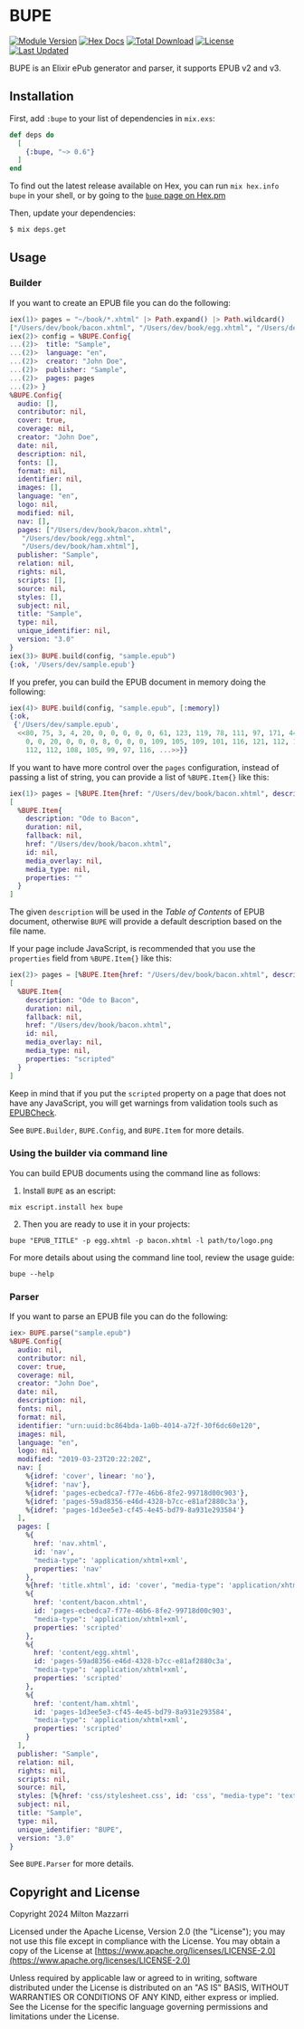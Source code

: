 # BUPE

[![Module Version](https://img.shields.io/hexpm/v/bupe.svg)](https://hex.pm/packages/bupe)
[![Hex Docs](https://img.shields.io/badge/hex-docs-lightgreen.svg)](https://hexdocs.pm/bupe/)
[![Total Download](https://img.shields.io/hexpm/dt/bupe.svg)](https://hex.pm/packages/bupe)
[![License](https://img.shields.io/hexpm/l/bupe.svg)](https://github.com/milmazz/bupe/blob/master/LICENSE)
[![Last Updated](https://img.shields.io/github/last-commit/milmazz/bupe.svg)](https://github.com/milmazz/bupe/commits/master)

BUPE is an Elixir ePub generator and parser, it supports EPUB v2 and v3.

## Installation

First, add `:bupe` to your list of dependencies in `mix.exs`:

```elixir
def deps do
  [
    {:bupe, "~> 0.6"}
  ]
end
```

To find out the latest release available on Hex, you can run `mix hex.info bupe` in your shell, or by going to the
[`bupe` page on Hex.pm](https://hex.pm/packages/bupe)

Then, update your dependencies:

```sh-session
$ mix deps.get
```

## Usage

### Builder

If you want to create an EPUB file you can do the following:

```elixir
iex(1)> pages = "~/book/*.xhtml" |> Path.expand() |> Path.wildcard()
["/Users/dev/book/bacon.xhtml", "/Users/dev/book/egg.xhtml", "/Users/dev/book/ham.xhtml"]
iex(2)> config = %BUPE.Config{
...(2)>  title: "Sample",
...(2)>  language: "en",
...(2)>  creator: "John Doe",
...(2)>  publisher: "Sample",
...(2)>  pages: pages
...(2)> }
%BUPE.Config{
  audio: [],
  contributor: nil,
  cover: true,
  coverage: nil,
  creator: "John Doe",
  date: nil,
  description: nil,
  fonts: [],
  format: nil,
  identifier: nil,
  images: [],
  language: "en",
  logo: nil,
  modified: nil,
  nav: [],
  pages: ["/Users/dev/book/bacon.xhtml",
   "/Users/dev/book/egg.xhtml",
   "/Users/dev/book/ham.xhtml"],
  publisher: "Sample",
  relation: nil,
  rights: nil,
  scripts: [],
  source: nil,
  styles: [],
  subject: nil,
  title: "Sample",
  type: nil,
  unique_identifier: nil,
  version: "3.0"
}
iex(3)> BUPE.build(config, "sample.epub")
{:ok, '/Users/dev/sample.epub'}
```

If you prefer, you can build the EPUB document in memory doing the following:

```elixir
iex(4)> BUPE.build(config, "sample.epub", [:memory])
{:ok,
 {'/Users/dev/sample.epub',
  <<80, 75, 3, 4, 20, 0, 0, 0, 0, 0, 61, 123, 119, 78, 111, 97, 171, 44, 20, 0,
    0, 0, 20, 0, 0, 0, 8, 0, 0, 0, 109, 105, 109, 101, 116, 121, 112, 101, 97,
    112, 112, 108, 105, 99, 97, 116, ...>>}}
```

If you want to have more control over the `pages` configuration, instead of
passing a list of string, you can provide a list of `%BUPE.Item{}` like this:

```elixir
iex(1)> pages = [%BUPE.Item{href: "/Users/dev/book/bacon.xhtml", description: "Ode to Bacon"}]
[
  %BUPE.Item{
    description: "Ode to Bacon",
    duration: nil,
    fallback: nil,
    href: "/Users/dev/book/bacon.xhtml",
    id: nil,
    media_overlay: nil,
    media_type: nil,
    properties: ""
  }
]
```

The given `description` will be used in the _Table of Contents_ of EPUB
document, otherwise `BUPE` will provide a default description based on the file
name.

If your page include JavaScript, is recommended that you use the `properties`
field from `%BUPE.Item{}` like this:

```elixir
iex(2)> pages = [%BUPE.Item{href: "/Users/dev/book/bacon.xhtml", description: "Ode to Bacon", properties: "scripted"}]
[
  %BUPE.Item{
    description: "Ode to Bacon",
    duration: nil,
    fallback: nil,
    href: "/Users/dev/book/bacon.xhtml",
    id: nil,
    media_overlay: nil,
    media_type: nil,
    properties: "scripted"
  }
]
```

Keep in mind that if you put the `scripted` property on a page that does not
have any JavaScript, you will get warnings from validation tools such as
[EPUBCheck][epubcheck].

See `BUPE.Builder`, `BUPE.Config`, and `BUPE.Item` for more details.

### Using the builder via command line

You can build EPUB documents using the command line as follows:

1. Install `BUPE` as an escript:

```console
mix escript.install hex bupe
```

2. Then you are ready to use it in your projects:

```console
bupe "EPUB_TITLE" -p egg.xhtml -p bacon.xhtml -l path/to/logo.png
```

For more details about using the command line tool, review the usage guide:

```console
bupe --help
```

### Parser

If you want to parse an EPUB file you can do the following:

```elixir
iex> BUPE.parse("sample.epub")
%BUPE.Config{
  audio: nil,
  contributor: nil,
  cover: true,
  coverage: nil,
  creator: "John Doe",
  date: nil,
  description: nil,
  fonts: nil,
  format: nil,
  identifier: "urn:uuid:bc864bda-1a0b-4014-a72f-30f6dc60e120",
  images: nil,
  language: "en",
  logo: nil,
  modified: "2019-03-23T20:22:20Z",
  nav: [
    %{idref: 'cover', linear: 'no'},
    %{idref: 'nav'},
    %{idref: 'pages-ecbedca7-f77e-46b6-8fe2-99718d00c903'},
    %{idref: 'pages-59ad8356-e46d-4328-b7cc-e81af2880c3a'},
    %{idref: 'pages-1d3ee5e3-cf45-4e45-bd79-8a931e293584'}
  ],
  pages: [
    %{
      href: 'nav.xhtml',
      id: 'nav',
      "media-type": 'application/xhtml+xml',
      properties: 'nav'
    },
    %{href: 'title.xhtml', id: 'cover', "media-type": 'application/xhtml+xml'},
    %{
      href: 'content/bacon.xhtml',
      id: 'pages-ecbedca7-f77e-46b6-8fe2-99718d00c903',
      "media-type": 'application/xhtml+xml',
      properties: 'scripted'
    },
    %{
      href: 'content/egg.xhtml',
      id: 'pages-59ad8356-e46d-4328-b7cc-e81af2880c3a',
      "media-type": 'application/xhtml+xml',
      properties: 'scripted'
    },
    %{
      href: 'content/ham.xhtml',
      id: 'pages-1d3ee5e3-cf45-4e45-bd79-8a931e293584',
      "media-type": 'application/xhtml+xml',
      properties: 'scripted'
    }
  ],
  publisher: "Sample",
  relation: nil,
  rights: nil,
  scripts: nil,
  source: nil,
  styles: [%{href: 'css/stylesheet.css', id: 'css', "media-type": 'text/css'}],
  subject: nil,
  title: "Sample",
  type: nil,
  unique_identifier: "BUPE",
  version: "3.0"
}
```

See `BUPE.Parser` for more details.

## Copyright and License

Copyright 2024 Milton Mazzarri

Licensed under the Apache License, Version 2.0 (the "License");
you may not use this file except in compliance with the License.
You may obtain a copy of the License at [https://www.apache.org/licenses/LICENSE-2.0](https://www.apache.org/licenses/LICENSE-2.0)

Unless required by applicable law or agreed to in writing, software
distributed under the License is distributed on an "AS IS" BASIS,
WITHOUT WARRANTIES OR CONDITIONS OF ANY KIND, either express or implied.
See the License for the specific language governing permissions and
limitations under the License.

[epubcheck]: https://github.com/w3c/epubcheck
